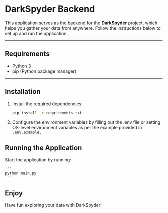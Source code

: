 # DarkSpyder Backend

This application serves as the backend for the **DarkSpyder** project, which helps you gather your data from anywhere. Follow the instructions below to set up and run the application.

---

## Requirements
- Python 3
- pip (Python package manager)

---

## Installation

1. Install the required dependencies:

   ```bash
   pip install -r requirements.txt
   ```

1. Configure the environment variables by filling out the .env file or setting OS-level environment variables as per the example provided in `.env.example.`

## Running the Application

Start the application by running:

    ```
    python main.py
    ```

## Enjoy

Have fun exploring your data with DarkSpyder!